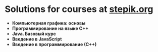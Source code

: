 # Solutions for courses at [stepik.org](https://stepik.org)

* **Компьютерная графика: основы**
* **Программирование на языке C++**
* **Java. Базовый курс**
* **Введение в JavaScript**
* **Введение в программирование (С++)**
